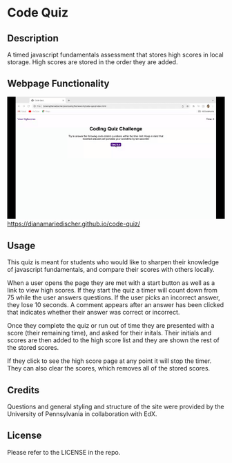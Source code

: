 # Code Quiz

## Description
A timed javascript fundamentals assessment that stores high scores in local storage. High scores are stored in the order they are added. 

## Webpage Functionality
![Alt text](<Untitled_ Oct 19, 2023 7_17 PM.gif>)
https://dianamariedischer.github.io/code-quiz/

## Usage

This quiz is meant for students who would like to sharpen their knowledge of javascript fundamentals, and compare their scores with others locally. 

When a user opens the page they are met with a start button as well as a link to view high scores. If they start the quiz a timer will count down from 75 while the user answers questions. If the user picks an incorrect answer, they lose 10 seconds. A comment appears after an answer has been clicked that indicates whether their answer was correct or incorrect.

Once they complete the quiz or run out of time they are presented with a score (their remaining time), and asked for their initals. Their initials and scores are then added to the high score list and they are shown the rest of the stored scores.

If they click to see the high score page at any point it will stop the timer. They can also clear the scores, which removes all of the stored scores.

## Credits
Questions and general styling and structure of the site were provided by the University of Pennsylvania in collaboration with EdX.

## License

Please refer to the LICENSE in the repo.
